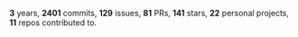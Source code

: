 **3** years, **2401** commits, **129** issues, **81** PRs, **141** stars, **22** personal projects, **11** repos contributed to.
